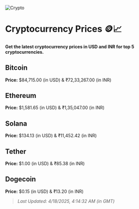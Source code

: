 
![Crypto](https://www.techguide.com.au/wp-content/uploads/2020/11/crypto3.jpeg)

# Cryptocurrency Prices 🪙📈

#### Get the latest cryptocurrency prices in USD and INR for top 5 cryptocurrencies.

## Bitcoin

**Price:** $84,715.00 (in USD) & ₹72,33,267.00 (in INR)

## Ethereum

**Price:** $1,581.65 (in USD) & ₹1,35,047.00 (in INR)

## Solana

**Price:** $134.13 (in USD) & ₹11,452.42 (in INR)

## Tether

**Price:** $1.00 (in USD) & ₹85.38 (in INR)

## Dogecoin

**Price:** $0.15 (in USD) & ₹13.20 (in INR)

> _Last Updated: 4/18/2025, 4:14:32 AM (in GMT)_
